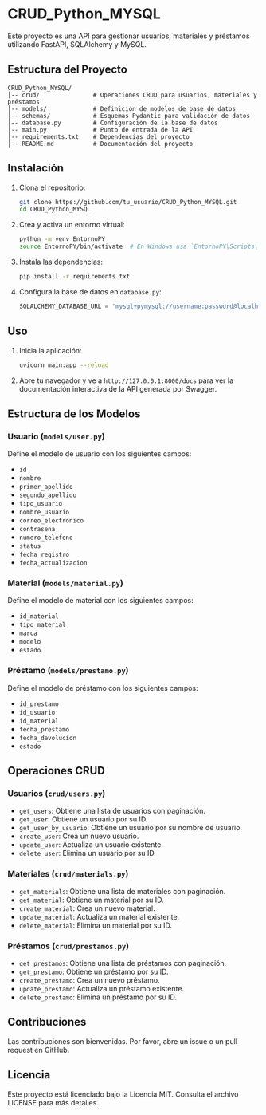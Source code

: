 # CRUD_Python_MYSQL

Este proyecto es una API para gestionar usuarios, materiales y préstamos utilizando FastAPI, SQLAlchemy y MySQL.

## Estructura del Proyecto

```
CRUD_Python_MYSQL/
│-- crud/               # Operaciones CRUD para usuarios, materiales y préstamos
│-- models/             # Definición de modelos de base de datos
│-- schemas/            # Esquemas Pydantic para validación de datos
│-- database.py         # Configuración de la base de datos
│-- main.py             # Punto de entrada de la API
│-- requirements.txt    # Dependencias del proyecto
│-- README.md           # Documentación del proyecto
```

## Instalación

1. Clona el repositorio:
    ```sh
    git clone https://github.com/tu_usuario/CRUD_Python_MYSQL.git
    cd CRUD_Python_MYSQL
    ```

2. Crea y activa un entorno virtual:
    ```sh
    python -m venv EntornoPY
    source EntornoPY/bin/activate  # En Windows usa `EntornoPY\Scripts\activate`
    ```

3. Instala las dependencias:
    ```sh
    pip install -r requirements.txt
    ```

4. Configura la base de datos en `database.py`:
    ```python
    SQLALCHEMY_DATABASE_URL = "mysql+pymysql://username:password@localhost/dbname"
    ```

## Uso

1. Inicia la aplicación:
    ```sh
    uvicorn main:app --reload
    ```

2. Abre tu navegador y ve a `http://127.0.0.1:8000/docs` para ver la documentación interactiva de la API generada por Swagger.

## Estructura de los Modelos

### Usuario (`models/user.py`)
Define el modelo de usuario con los siguientes campos:
- `id`
- `nombre`
- `primer_apellido`
- `segundo_apellido`
- `tipo_usuario`
- `nombre_usuario`
- `correo_electronico`
- `contrasena`
- `numero_telefono`
- `status`
- `fecha_registro`
- `fecha_actualizacion`

### Material (`models/material.py`)
Define el modelo de material con los siguientes campos:
- `id_material`
- `tipo_material`
- `marca`
- `modelo`
- `estado`

### Préstamo (`models/prestamo.py`)
Define el modelo de préstamo con los siguientes campos:
- `id_prestamo`
- `id_usuario`
- `id_material`
- `fecha_prestamo`
- `fecha_devolucion`
- `estado`

## Operaciones CRUD

### Usuarios (`crud/users.py`)
- `get_users`: Obtiene una lista de usuarios con paginación.
- `get_user`: Obtiene un usuario por su ID.
- `get_user_by_usuario`: Obtiene un usuario por su nombre de usuario.
- `create_user`: Crea un nuevo usuario.
- `update_user`: Actualiza un usuario existente.
- `delete_user`: Elimina un usuario por su ID.

### Materiales (`crud/materials.py`)
- `get_materials`: Obtiene una lista de materiales con paginación.
- `get_material`: Obtiene un material por su ID.
- `create_material`: Crea un nuevo material.
- `update_material`: Actualiza un material existente.
- `delete_material`: Elimina un material por su ID.

### Préstamos (`crud/prestamos.py`)
- `get_prestamos`: Obtiene una lista de préstamos con paginación.
- `get_prestamo`: Obtiene un préstamo por su ID.
- `create_prestamo`: Crea un nuevo préstamo.
- `update_prestamo`: Actualiza un préstamo existente.
- `delete_prestamo`: Elimina un préstamo por su ID.

## Contribuciones
Las contribuciones son bienvenidas. Por favor, abre un issue o un pull request en GitHub.

## Licencia
Este proyecto está licenciado bajo la Licencia MIT. Consulta el archivo LICENSE para más detalles.
